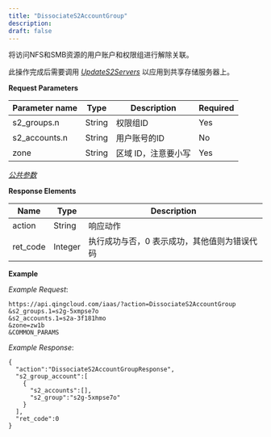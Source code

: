 ```yaml
---
title: "DissociateS2AccountGroup"
description: 
draft: false
---
```




将访问NFS和SMB资源的用户账户和权限组进行解除关联。

此操作完成后需要调用 [_UpdateS2Servers_](../update_s2_servers/) 以应用到共享存储服务器上。

**Request Parameters**

| Parameter name | Type | Description | Required |
| --- | --- | --- | --- |
| s2_groups.n | String | 权限组ID | Yes |
| s2_accounts.n | String | 用户账号的ID | No |
| zone | String | 区域 ID，注意要小写 | Yes |

[_公共参数_](../../../parameters/)

**Response Elements**

| Name | Type | Description |
| --- | --- | --- |
| action | String | 响应动作 |
| ret_code | Integer | 执行成功与否，0 表示成功，其他值则为错误代码 |

**Example**

_Example Request_:

```
https://api.qingcloud.com/iaas/?action=DissociateS2AccountGroup
&s2_groups.1=s2g-5xmpse7o
&s2_accounts.1=s2a-3f181hmo
&zone=zw1b
&COMMON_PARAMS
```

_Example Response_:

```
{
  "action":"DissociateS2AccountGroupResponse",
  "s2_group_account":[
    {
      "s2_accounts":[],
      "s2_group":"s2g-5xmpse7o"
    }
  ],
  "ret_code":0
}
```
